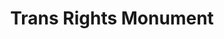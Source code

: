 ---
pid: RS12
title: Trans Rights Monument
location_transcription: 
zipcode: '19426'
outside_phl: 'Collegeville PA '
neighborhood: 
age: '14'
age_range: 13-19
instagram: 
image_file_name: RS_12.jpg
proposal_transcription: |-
  A monument that depicts the transgender symbol or something among those lines to show equality for the trans community as they continue to fight for equality. I fee; that is especially needed in a time such as this where they are continuously being neglected rights.
  -Even so much as a plaque with the trans symbol, maybe saying the words //HUMAN// or the quote //We are Powerful because we have survived// - Audre Lorde
topic: Inclusivity,Inequality,LGBTQ+
topic_summary: 0, 0, 0
type: Plaque,Other No Form
keywords_other: 
credit: 
image_labels: 
twitter: 
facebook: 
permalink: "/monuments/rs12/"
layout: item-page
---